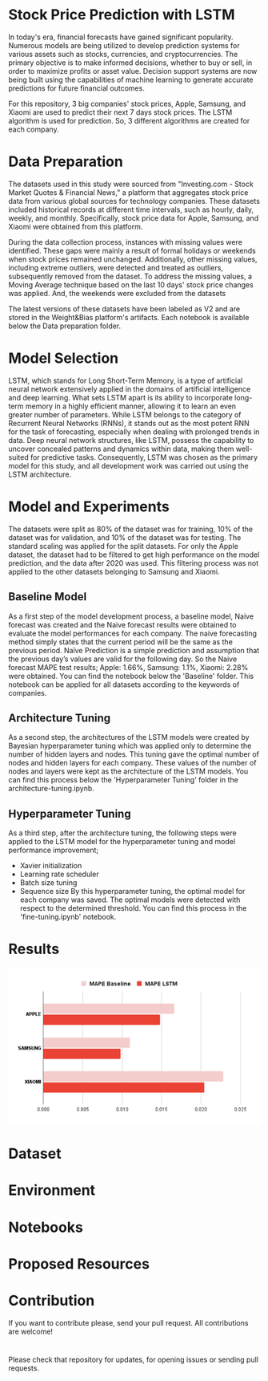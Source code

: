 # Stock Price Prediction with LSTM

In today's era, financial forecasts have gained significant popularity. Numerous models are being utilized to develop prediction systems for various assets such as stocks, currencies, and cryptocurrencies. The primary objective is to make informed decisions, whether to buy or sell, in order to maximize profits or asset value. Decision support systems are now being built using the capabilities of machine learning to generate accurate predictions for future financial outcomes.

For this repository, 3 big companies' stock prices, Apple, Samsung, and Xiaomi are used to predict their next 7 days stock prices. The LSTM algorithm is used for prediction. So, 3 different algorithms are created for each company. 


# Data Preparation
The datasets used in this study were sourced from "Investing.com - Stock Market Quotes & Financial News," a platform that aggregates stock price data from various global sources for technology companies. These datasets included historical records at different time intervals, such as hourly, daily, weekly, and monthly. Specifically, stock price data for Apple, Samsung, and Xiaomi were obtained from this platform.

During the data collection process, instances with missing values were identified. These gaps were mainly a result of formal holidays or weekends when stock prices remained unchanged. Additionally, other missing values, including extreme outliers, were detected and treated as outliers, subsequently removed from the dataset. To address the missing values, a Moving Average technique based on the last 10 days' stock price changes was applied. And, the weekends were excluded from the datasets

The latest versions of these datasets have been labeled as V2 and are stored in the Weight&Bias platform's artifacts. Each notebook is available below the Data preparation folder.


# Model Selection
LSTM, which stands for Long Short-Term Memory, is a type of artificial neural network extensively applied in the domains of artificial intelligence and deep learning. What sets LSTM apart is its ability to incorporate long-term memory in a highly efficient manner, allowing it to learn an even greater number of parameters. While LSTM belongs to the category of Recurrent Neural Networks (RNNs), it stands out as the most potent RNN for the task of forecasting, especially when dealing with prolonged trends in data. Deep neural network structures, like LSTM, possess the capability to uncover concealed patterns and dynamics within data, making them well-suited for predictive tasks. Consequently, LSTM was chosen as the primary model for this study, and all development work was carried out using the LSTM architecture.


# Model and Experiments

The datasets were split as 80% of the dataset was for training, 10% of the dataset was for validation, and 10% of the dataset was for testing. The standard scaling was applied for the split datasets. For only the Apple dataset, the dataset had to be filtered to get high performance on the model prediction, and the data after 2020 was used. This filtering process was not applied to the other datasets belonging to Samsung and Xiaomi.

## Baseline Model
As a first step of the model development process, a baseline model, Naive forecast was created and the Naive forecast results were obtained to evaluate the model performances for each company. The naive forecasting method simply states that the current period will be the same as the previous period. Naïve Prediction is a simple prediction and assumption that the previous day’s values are valid for the following day. So the Naive forecast MAPE test results; Apple: 1.66%, Samsung: 1.1%, Xiaomi: 2.28% were obtained. You can find the notebook below the 'Baseline' folder. This notebook can be applied for all datasets according to the keywords of companies.

## Architecture Tuning
As a second step, the architectures of the LSTM models were created by Bayesian hyperparameter tuning which was applied only to determine the number of hidden layers and nodes. This tuning gave the optimal number of nodes and hidden layers for each company. These values of the number of nodes and layers were kept as the architecture of the LSTM models. You can find this process below the  'Hyperparameter Tuning' folder in the architecture-tuning.ipynb.

## Hyperparameter Tuning

As a third step, after the architecture tuning, the following steps were applied to the LSTM model for the hyperparameter tuning and model performance improvement;
* Xavier initialization 
* Learning rate scheduler 
* Batch size tuning 
* Sequence size
By this hyperparameter tuning, the optimal model for each company was saved. The optimal models were detected with respect to the determined threshold. You can find this process in the 'fine-tuning.ipynb' notebook.

# Results
![MAPE-Baseline-LSTM](/Graphs/MAPE-Baseline-LSTM.png)


# Dataset

# Environment

# Notebooks 

# Proposed Resources





# Contribution
If you want to contribute please, send your pull request. All contributions are welcome!

#
Please check that repository for updates, for opening issues or sending pull requests.